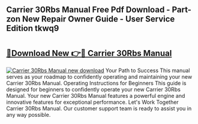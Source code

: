 ## Carrier 30Rbs Manual Free Pdf Download - Part-zon New Repair Owner Guide - User Service Edition tkwq9

# <h2><a href="http://bc73287.oget.top/?id=Carrier+30Rbs+Manual">🔗Download New 👉🔴 Carrier 30Rbs Manual</a></h2>

[![Carrier 30Rbs Manual new download](https://i.imgur.com/5g1atiW.png)](http://bc73287.oget.top/?id=Carrier+30Rbs+Manual)
Your Path to Success This manual serves as your roadmap to confidently operating and maintaining your new Carrier 30Rbs Manual. Operating Instructions for Beginners This guide is designed for beginners to confidently operate your new Carrier 30Rbs Manual. Your new Carrier 30Rbs Manual features a powerful engine and innovative features for exceptional performance. Let's Work Together Carrier 30Rbs Manual. Our customer support team is ready to assist you in any way possible.
